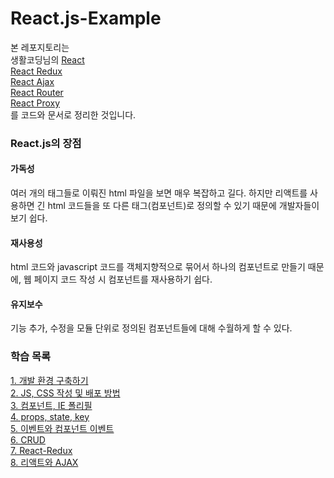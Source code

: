 # React.js-Example

본 레포지토리는<br>
생활코딩님의 [React](https://www.youtube.com/watch?v=XMb0w3KMw00&list=PLuHgQVnccGMCRv6f8H9K5Xwsdyg4sFSdi)<br>
[React Redux](https://www.youtube.com/watch?v=fkNdsUVBksw&list=PLuHgQVnccGMDuVdsGtH1_452MtRxALb_7)<br>
[React Ajax](https://www.youtube.com/watch?v=5suKe4QxkjI&list=PLuHgQVnccGMDVTrQYa2HRj1OBbT-4HU_v)<br>
[React Router](https://www.youtube.com/watch?v=WLdbsl9UwDc&list=WL&index=4&t=0s)<br>
[React Proxy](https://www.youtube.com/watch?v=VaAWIAxvj0A)<br>
를 코드와 문서로 정리한 것입니다.

### React.js의 장점

#### 가독성
여러 개의 태그들로 이뤄진 html 파일을 보면 매우 복잡하고 길다.
하지만 리액트를 사용하면 긴 html 코드들을 또 다른 태그(컴포넌트)로 정의할 수 있기 때문에 개발자들이 보기 쉽다. 

#### 재사용성
html 코드와 javascript 코드를 객체지향적으로 묶어서 하나의 컴포넌트로 만들기 때문에, 웹 페이지 코드 작성 시 컴포넌트를 재사용하기 쉽다.

#### 유지보수
기능 추가, 수정을 모듈 단위로 정의된 컴포넌트들에 대해 수월하게 할 수 있다.

### 학습 목록
[1. 개발 환경 구축하기](./a.develop%20environment/)<br>
[2. JS, CSS 작성 및 배포 방법](./b.%20JS,%20CSS,%20deploy/)<br>
[3. 컴포넌트, IE 폴리필](./c.%20component%20and%20polyfill/)<br>
[4. props, state, key](./d.%20props%2C%20state%2C%20key/)<br>
[5. 이벤트와 컴포넌트 이벤트](./e.%20event/)<br>
[6. CRUD](./f.%20CRUD/)<br>
[7. React-Redux](./g.react_redux/)<br>
[8. 리액트와 AJAX](./h.react_ajax/)<br>